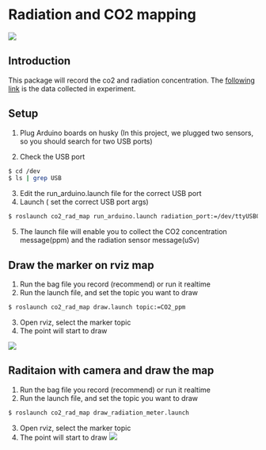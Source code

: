 # Radiation and CO2 mapping
![](https://i.imgur.com/4fIzN2B.jpg)

## Introduction
This package will record the co2 and radiation concentration.
The [following link](https://drive.google.com/drive/folders/1cHAI8AIlAs8HQwDsk-CN-zzBHxx-WQ2L?usp=sharing) is the data collected in experiment.

## Setup
1. Plug Arduino boards on husky 
(In this project, we plugged two sensors, so you should search for two USB ports)

3. Check the USB port 
```bash
$ cd /dev
$ ls | grep USB
```
3. Edit the run_arduino.launch file for the correct USB port
4. Launch ( set the correct USB port args)
```bash
$ roslaunch co2_rad_map run_arduino.launch radiation_port:=/dev/ttyUSB0 co2_port:=/dev/ttyUSB1
```
5. The launch file will enable you to collect the CO2 concentration message(ppm) and the radiation sensor message(uSv)


## Draw the marker on rviz map
1. Run the bag file you record (recommend) or run it realtime
2. Run the launch file, and set the topic you want to draw
```bash
$ roslaunch co2_rad_map draw.launch topic:=CO2_ppm
```
3. Open rviz, select the marker topic
4. The point will start to draw

![](https://i.imgur.com/tbWIchp.png)


## Raditaion with camera and draw the map
1. Run the bag file you record (recommend) or run it realtime
2. Run the launch file, and set the topic you want to draw
```bash
$ roslaunch co2_rad_map draw_radiation_meter.launch 
```
3. Open rviz, select the marker topic
4. The point will start to draw
![](https://i.imgur.com/DA2ZLDT.png)
